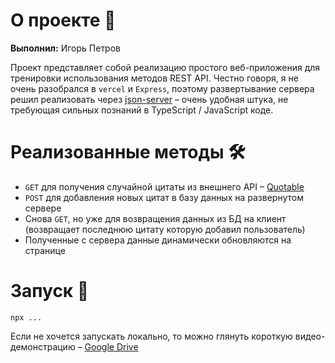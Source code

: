 # О проекте 💬

**Выполнил:** Игорь Петров

Проект представляет собой реализацию простого веб-приложения для тренировки использования методов REST API. Честно говоря, я не очень разобрался в `vercel` и `Express`, поэтому развертывание сервера решил реализовать через [json-server](https://github.com/typicode/json-server) – очень удобная штука, не требующая сильных познаний в TypeScript / JavaScript коде. 

# Реализованные методы 🛠️

- `GET` для получения случайной цитаты из внешнего API – [Quotable](https://github.com/lukePeavey/quotable)
- `POST` для добавления новых цитат в базу данных на развернутом сервере
- Снова `GET`, но уже для возвращения данных из БД на клиент (возвращает последнюю цитату которую добавил пользователь)
- Полученные с сервера данные динамически обновляются на странице

# Запуск 🤖

```
npx ...
```
Если не хочется запускать локально, то можно глянуть короткую видео-демонстрацию – [Google Drive](link)
